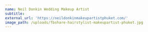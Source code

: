 ```yaml
---
name: Neil Donkin Wedding Makeup Artist
subtitle:
external_url: 'https://neildonkinmakeupartistphuket.com/'
image_path: /uploads/fbshare-hairstylist-makeupartist-phuket.jpg
---
```


